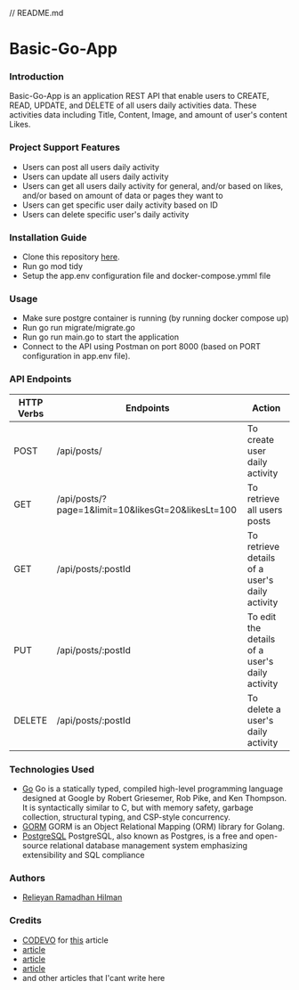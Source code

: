 // README.md

# Basic-Go-App

### Introduction

Basic-Go-App is an application REST API that enable users to CREATE, READ, UPDATE, and DELETE of all users daily activities data. These activities data including Title, Content, Image, and amount of user's content Likes.

### Project Support Features

- Users can post all users daily activity
- Users can update all users daily activity
- Users can get all users daily activity for general, and/or based on likes, and/or based on amount of data or pages they want to
- Users can get specific user daily activity based on ID
- Users can delete specific user's daily activity

### Installation Guide

- Clone this repository [here](https://github.com/relieyanhilman/basic-go-app).
- Run go mod tidy
- Setup the app.env configuration file and docker-compose.ymml file

### Usage

- Make sure postgre container is running (by running docker compose up)
- Run go run migrate/migrate.go
- Run go run main.go to start the application
- Connect to the API using Postman on port 8000 (based on PORT configuration in app.env file).

### API Endpoints

| HTTP Verbs | Endpoints                                          | Action                                         |
| ---------- | -------------------------------------------------- | ---------------------------------------------- |
| POST       | /api/posts/                                        | To create user daily activity                  |
| GET        | /api/posts/?page=1&limit=10&likesGt=20&likesLt=100 | To retrieve all users posts                    |
| GET        | /api/posts/:postId                                 | To retrieve details of a user's daily activity |
| PUT        | /api/posts/:postId                                 | To edit the details of a user's daily activity |
| DELETE     | /api/posts/:postId                                 | To delete a user's daily activity              |

### Technologies Used

- [Go](https://go.dev/) Go is a statically typed, compiled high-level programming language designed at Google by Robert Griesemer, Rob Pike, and Ken Thompson. It is syntactically similar to C, but with memory safety, garbage collection, structural typing, and CSP-style concurrency.
- [GORM](https://gorm.io/) GORM is an Object Relational Mapping (ORM) library for Golang.
- [PostgreSQL](https://www.postgresql.org/) PostgreSQL, also known as Postgres, is a free and open-source relational database management system emphasizing extensibility and SQL compliance

### Authors

- [Relieyan Ramadhan Hilman](https://github.com/relieyanhilman)

### Credits

- [CODEVO](https://github.com/wpcodevo) for [this](https://codevoweb.com/build-restful-crud-api-with-golang/) article
- [article](https://www.moesif.com/blog/technical/api-design/REST-API-Design-Filtering-Sorting-and-Pagination/)
- [article](https://devpress.csdn.net/postgresql/62f228b17e66823466184be6.html)
- [article](https://medium.easyread.co/how-to-do-pagination-in-postgres-with-golang-in-4-common-ways-12365b9fb528)
- and other articles that I'cant write here
